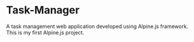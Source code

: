 # Task-Manager
A task management web application developed using Alpine.js framework. This is my first Alpine.js project.
